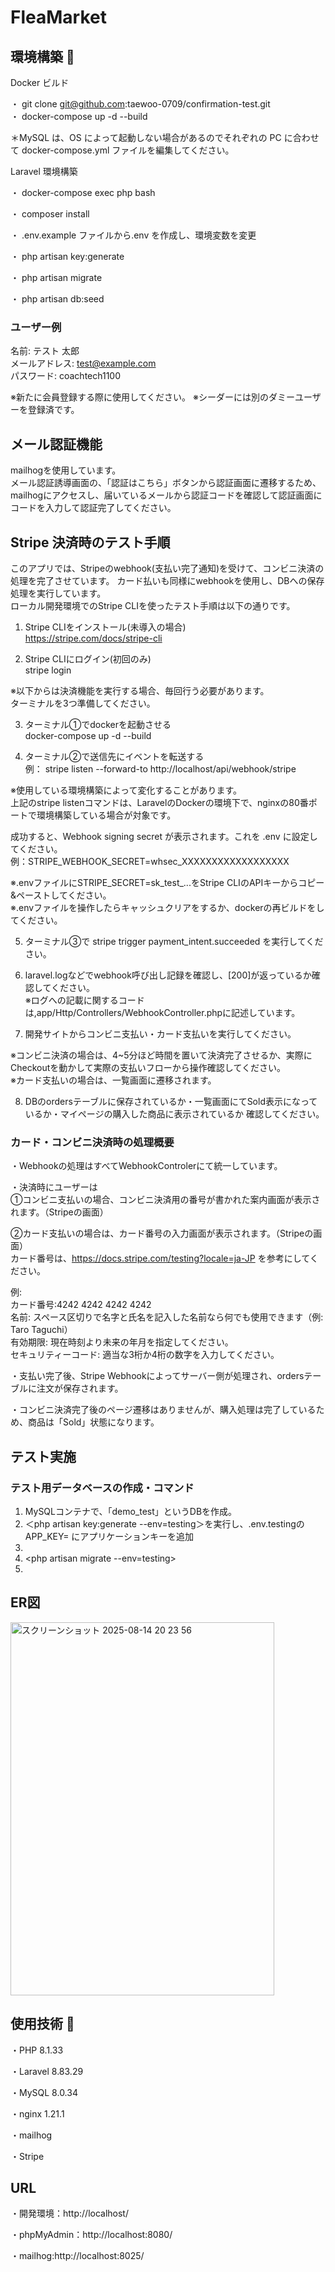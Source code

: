 # FleaMarket

## 環境構築 🔗

Docker ビルド

・  git clone git@github.com:taewoo-0709/confirmation-test.git<br>
・  docker-compose up -d --build

＊MySQL は、OS によって起動しない場合があるのでそれぞれの PC に合わせて docker-compose.yml ファイルを編集してください。

Laravel 環境構築

・ docker-compose exec php bash

・ composer install

・ .env.example ファイルから.env を作成し、環境変数を変更

・ php artisan key:generate

・ php artisan migrate

・ php artisan db:seed

### ユーザー例
名前: テスト 太郎<br>
メールアドレス: test@example.com<br>
パスワード: coachtech1100

※新たに会員登録する際に使用してください。
※シーダーには別のダミーユーザーを登録済です。

## メール認証機能
mailhogを使用しています。<br>
メール認証誘導画面の、「認証はこちら」ボタンから認証画面に遷移するため、mailhogにアクセスし、届いているメールから認証コードを確認して認証画面にコードを入力して認証完了してください。

## Stripe 決済時のテスト手順
このアプリでは、Stripeのwebhook(支払い完了通知)を受けて、コンビニ決済の処理を完了させています。
カード払いも同様にwebhookを使用し、DBへの保存処理を実行しています。<br>
ローカル開発環境でのStripe CLIを使ったテスト手順は以下の通りです。

1. Stripe CLIをインストール(未導入の場合)<br>
https://stripe.com/docs/stripe-cli

2. Stripe CLIにログイン(初回のみ)<br>
stripe login

※以下からは決済機能を実行する場合、毎回行う必要があります。<br>
ターミナルを3つ準備してください。<br>

3. ターミナル①でdockerを起動させる<br>
docker-compose up -d --build

4. ターミナル②で送信先にイベントを転送する<br>
例： stripe listen --forward-to http://localhost/api/webhook/stripe <br>

※使用している環境構築によって変化することがあります。<br>
上記のstripe listenコマンドは、LaravelのDockerの環境下で、nginxの80番ポートで環境構築している場合が対象です。<br>

成功すると、Webhook signing secret が表示されます。これを .env に設定してください。<br>
例：STRIPE_WEBHOOK_SECRET=whsec_XXXXXXXXXXXXXXXXXX <br>

 ※.envファイルにSTRIPE_SECRET=sk_test_...をStripe CLIのAPIキーからコピー&ペーストしてください。<br>
 ※.envファイルを操作したらキャッシュクリアをするか、dockerの再ビルドをしてください。<br>

5. ターミナル③で stripe trigger payment_intent.succeeded を実行してください。

6. laravel.logなどでwebhook呼び出し記録を確認し、[200]が返っているか確認してください。<br>
※ログへの記載に関するコードは,app/Http/Controllers/WebhookController.phpに記述しています。

7. 開発サイトからコンビニ支払い・カード支払いを実行してください。

※コンビニ決済の場合は、4~5分ほど時間を置いて決済完了させるか、実際にCheckoutを動かして実際の支払いフローから操作確認してください。<br>
※カード支払いの場合は、一覧画面に遷移されます。

8. DBのordersテーブルに保存されているか・一覧画面にてSold表示になっているか・マイページの購入した商品に表示されているか 確認してください。


### カード・コンビニ決済時の処理概要
・Webhookの処理はすべてWebhookControlerにて統一しています。

・決済時にユーザーは<br>
①コンビニ支払いの場合、コンビニ決済用の番号が書かれた案内画面が表示されます。（Stripeの画面）

②カード支払いの場合は、カード番号の入力画面が表示されます。（Stripeの画面）<br>
カード番号は、https://docs.stripe.com/testing?locale=ja-JP を参考にしてください。<br>

例:<br>
カード番号:4242 4242 4242 4242<br>
名前: スペース区切りで名字と氏名を記入した名前なら何でも使用できます（例: Taro Taguchi）<br>
有効期限: 現在時刻より未来の年月を指定してください。<br>
セキュリティーコード: 適当な3桁か4桁の数字を入力してください。

・支払い完了後、Stripe Webhookによってサーバー側が処理され、ordersテーブルに注文が保存されます。

・コンビニ決済完了後のページ遷移はありませんが、購入処理は完了しているため、商品は「Sold」状態になります。

## テスト実施
### テスト用データベースの作成・コマンド
1. MySQLコンテナで、「demo_test」というDBを作成。
2. ＜php artisan key:generate --env=testing＞を実行し、.env.testingのAPP_KEY= にアプリケーションキーを追加
3. <php artisan config:clear>
4. <php artisan migrate --env=testing>
5. <php artisan test>


## ER図
<img width="422" height="597" alt="スクリーンショット 2025-08-14 20 23 56" src="https://github.com/user-attachments/assets/0ffb2d0c-0a0d-42df-9146-15077b56efb1" />

## 使用技術 🔗

・PHP 8.1.33

・Laravel 8.83.29

・MySQL 8.0.34

・nginx 1.21.1

・mailhog

・Stripe

## URL

・開発環境：http://localhost/

・phpMyAdmin：http://localhost:8080/

・mailhog:http://localhost:8025/

